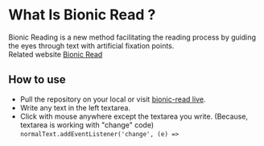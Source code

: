# What Is Bionic Read ?

Bionic Reading is a new method facilitating the reading process by guiding the eyes through text with artificial fixation points.  
Related website [Bionic Read](https://bionic-reading.com/)

## How to use

- Pull the repository on your local or visit [bionic-read live](https://bionic-read.vercel.app/).
- Write any text in the left textarea.
- Click with mouse anywhere except the textarea you write.
  (Because, textarea is working with "change" code) `normalText.addEventListener('change', (e) =>`
